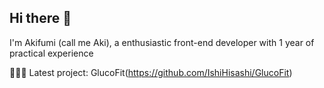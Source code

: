 ## Hi there 👋
I'm Akifumi (call me Aki), a enthusiastic front-end developer with 1 year of practical experience

👨🏻‍💻 Latest project: GlucoFit(https://github.com/IshiHisashi/GlucoFit)

<!--
**Akiodesukedo/Akiodesukedo** is a ✨ _special_ ✨ repository because its `README.md` (this file) appears on your GitHub profile.

Here are some ideas to get you started:

- 🔭 I’m currently working on ...
- 🌱 I’m currently learning ...
- 👯 I’m looking to collaborate on ...
- 🤔 I’m looking for help with ...
- 💬 Ask me about ...
- 📫 How to reach me: ...
- 😄 Pronouns: ...
- ⚡ Fun fact: ...
-->
